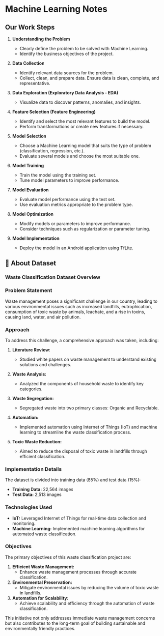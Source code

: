 # Machine Learning Notes

## Our Work Steps

1. **Understanding the Problem**
   - Clearly define the problem to be solved with Machine Learning.
   - Identify the business objectives of the project.

2. **Data Collection**
   - Identify relevant data sources for the problem.
   - Collect, clean, and prepare data. Ensure data is clean, complete, and representative.

3. **Data Exploration (Exploratory Data Analysis - EDA)**
   - Visualize data to discover patterns, anomalies, and insights.

4. **Feature Selection (Feature Engineering)**
   - Identify and select the most relevant features to build the model.
   - Perform transformations or create new features if necessary.

5. **Model Selection**
   - Choose a Machine Learning model that suits the type of problem (classification, regression, etc.).
   - Evaluate several models and choose the most suitable one.

6. **Model Training**
   - Train the model using the training set.
   - Tune model parameters to improve performance.

7. **Model Evaluation**
   - Evaluate model performance using the test set.
   - Use evaluation metrics appropriate to the problem type.

8. **Model Optimization**
   - Modify models or parameters to improve performance.
   - Consider techniques such as regularization or parameter tuning.

9. **Model Implementation**
   - Deploy the model in an Android application using TfLite.


## 📝 About Dataset
### Waste Classification Dataset Overview

### Problem Statement
Waste management poses a significant challenge in our country, leading to various environmental issues such as increased landfills, eutrophication, consumption of toxic waste by animals, leachate, and a rise in toxins, causing land, water, and air pollution.

### Approach
To address this challenge, a comprehensive approach was taken, including:

1. **Literature Review:**
   - Studied white papers on waste management to understand existing solutions and challenges.

2. **Waste Analysis:**
   - Analyzed the components of household waste to identify key categories.

3. **Waste Segregation:**
   - Segregated waste into two primary classes: Organic and Recyclable.

4. **Automation:**
   - Implemented automation using Internet of Things (IoT) and machine learning to streamline the waste classification process.

5. **Toxic Waste Reduction:**
   - Aimed to reduce the disposal of toxic waste in landfills through efficient classification.

### Implementation Details
The dataset is divided into training data (85%) and test data (15%):

- **Training Data:** 22,564 images
- **Test Data:** 2,513 images

### Technologies Used
- **IoT:** Leveraged Internet of Things for real-time data collection and monitoring.
- **Machine Learning:** Implemented machine learning algorithms for automated waste classification.

### Objectives
The primary objectives of this waste classification project are:
1. **Efficient Waste Management:**
   - Enhance waste management processes through accurate classification.
2. **Environmental Preservation:**
   - Mitigate environmental issues by reducing the volume of toxic waste in landfills.
3. **Automation for Scalability:**
   - Achieve scalability and efficiency through the automation of waste classification.

This initiative not only addresses immediate waste management concerns but also contributes to the long-term goal of building sustainable and environmentally friendly practices.

